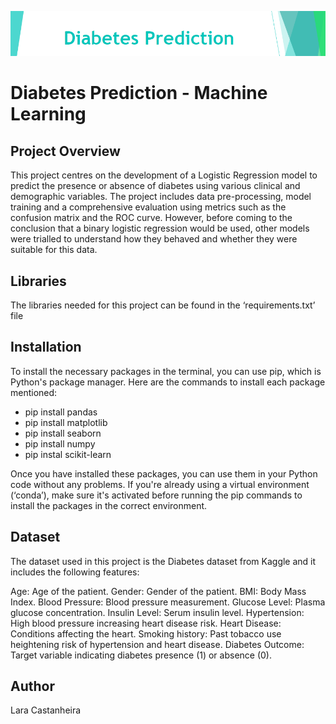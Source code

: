 ![Logo](https://github.com/Lara-Barreto-Castanheira/Diabetes-Prediction---Machine-Learning/blob/main/diabetes%20banner.png)
# Diabetes Prediction - Machine Learning

## Project Overview
This project centres on the development of a Logistic Regression model to predict the presence or absence of diabetes using various clinical and demographic variables. The project includes data pre-processing, model training and a comprehensive evaluation using metrics such as the confusion matrix and the ROC curve. However, before coming to the conclusion that a binary logistic regression would be used, other models were trialled to understand how they behaved and whether they were suitable for this data. 

## Libraries
The libraries needed for this project can be found in the ‘requirements.txt’ file

## Installation
To install the necessary packages in the terminal, you can use pip, which is Python's package manager. Here are the commands to install each package mentioned:

* pip install pandas
* pip install matplotlib
* pip install seaborn
* pip install numpy
* pip instal scikit-learn

Once you have installed these packages, you can use them in your Python code without any problems. If you're already using a virtual environment (‘conda’), make sure it's activated before running the pip commands to install the packages in the correct environment.

## Dataset
The dataset used in this project is the Diabetes dataset from Kaggle and it includes the following features:

Age: Age of the patient.
Gender: Gender of the patient.
BMI: Body Mass Index.
Blood Pressure: Blood pressure measurement.
Glucose Level: Plasma glucose concentration.
Insulin Level: Serum insulin level.
Hypertension: High blood pressure increasing heart disease risk.
Heart Disease: Conditions affecting the heart.
Smoking history: Past tobacco use heightening risk of hypertension and heart disease.
Diabetes Outcome: Target variable indicating diabetes presence (1) or absence (0).


## Author 
Lara Castanheira 
